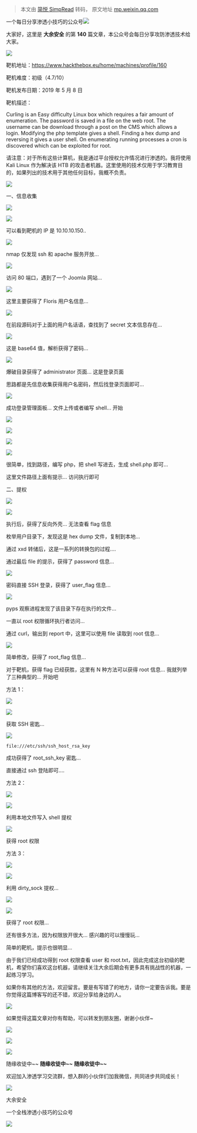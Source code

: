 > 本文由 [简悦 SimpRead](http://ksria.com/simpread/) 转码， 原文地址 [mp.weixin.qq.com](https://mp.weixin.qq.com/s/17E0E6XUfg5lrRh5jN9TRg)

一个每日分享渗透小技巧的公众号![](https://mmbiz.qpic.cn/mmbiz_png/O7dWXt4o5KPTQKiaXksbZia7PmHLPX2vnCWsznInTj3b9TFYtTDIYG6lDGJZYYSv72NsVWF24Kjlo4MT29tEOQSg/640?wx_fmt=png)

  

  

大家好，这里是 **大余安全** 的第 **140** 篇文章，本公众号会每日分享攻防渗透技术给大家。

![](https://mmbiz.qpic.cn/mmbiz_png/sGWlDp8sFCl67vCmcZr3JtQP0jB8suQiaKaKCVYPOezloiaicS8xMkAriaAQd3dTOPXicBTVStlX66kEffEWJOiczUTA/640?wx_fmt=png)

靶机地址：https://www.hackthebox.eu/home/machines/profile/160

靶机难度：初级（4.7/10）

靶机发布日期：2019 年 5 月 8 日

靶机描述：

Curling is an Easy difficulty Linux box which requires a fair amount of enumeration. The password is saved in a file on the web root. The username can be download through a post on the CMS which allows a login. Modifying the php template gives a shell. Finding a hex dump and reversing it gives a user shell. On enumerating running processes a cron is discovered which can be exploited for root.

请注意：对于所有这些计算机，我是通过平台授权允许情况进行渗透的。我将使用 Kali Linux 作为解决该 HTB 的攻击者机器。这里使用的技术仅用于学习教育目的，如果列出的技术用于其他任何目标，我概不负责。

![](https://mmbiz.qpic.cn/mmbiz_png/o62ddIpxjBd0kv6p3zb6uf1GiaCo9PiaF12hWQQSurxFPuVIDtsNTgUpjjvmib7GxKXNePVMAwJfzuib52MWoORPYg/640?wx_fmt=png)

一、信息收集

![](https://mmbiz.qpic.cn/mmbiz_png/Clq0o4fE5u6X5A1maTmqcvtEibdrsDO41kZPibRCHsX3Koj69GFK2qOyPwdcrgcDkHklrdJzBCiaQPuMVe11oSYHA/640?wx_fmt=png)

![](https://mmbiz.qpic.cn/mmbiz_png/O7dWXt4o5KPd3GKAeh6RVmoVE1N3icpR3x2qgS5M5iaZ201I9uUBV7u8llTiaJldvBMxccdRYicOcHsxMDic3LbdtoQ/640?wx_fmt=png)

可以看到靶机的 IP 是 10.10.10.150..

![](https://mmbiz.qpic.cn/mmbiz_png/O7dWXt4o5KPd3GKAeh6RVmoVE1N3icpR3Fkvoj8atZqzduz47aRB1bDs1wdMsjQpwHOJAmY5EnPheOou9nvqlCg/640?wx_fmt=png)

nmap 仅发现 ssh 和 apache 服务开放...

![](https://mmbiz.qpic.cn/mmbiz_png/O7dWXt4o5KPd3GKAeh6RVmoVE1N3icpR3kePIGDKHqkE8LBXy4aa3zKlyolCg7JsHzdPpOboXruT2ujZWmBlkUw/640?wx_fmt=png)

访问 80 端口，遇到了一个 Joomla 网站...

![](https://mmbiz.qpic.cn/mmbiz_png/O7dWXt4o5KPd3GKAeh6RVmoVE1N3icpR31Yw4weaWIjnoqq4IBaaZ5I5Eq9ADS3WRvyIyewUwk7k4UzAU5fh3icA/640?wx_fmt=png)

这里主要获得了 Floris 用户名信息...

![](https://mmbiz.qpic.cn/mmbiz_png/O7dWXt4o5KPd3GKAeh6RVmoVE1N3icpR3SIIExWIzx97dxnJHCWGycPu5eibOliaugv6UWTPK0fu95T8Hb9cE0ylA/640?wx_fmt=png)

在前段源码对于上面的用户名话语，查找到了 secret 文本信息存在...

![](https://mmbiz.qpic.cn/mmbiz_png/O7dWXt4o5KPd3GKAeh6RVmoVE1N3icpR30icpv2PfHibs5Sug9MFs40L2tY53eeUAKebWPicjaTsHXGianKNzCJhibBw/640?wx_fmt=png)

这是 base64 值，解析获得了密码...

![](https://mmbiz.qpic.cn/mmbiz_png/O7dWXt4o5KPd3GKAeh6RVmoVE1N3icpR3pvUOsEBiaDmMAOnZXJrpIKOonaolWB13DHShqsp7p7FdyicicdZE0cLQQ/640?wx_fmt=png)

爆破目录获得了 administrator 页面... 这是登录页面

思路都是先信息收集获得用户名密码，然后找登录页面即可...

![](https://mmbiz.qpic.cn/mmbiz_png/O7dWXt4o5KPd3GKAeh6RVmoVE1N3icpR3wp5bS1HO4j8SyF1uib9YYnIku4VUDAwr85AesgEMkkOWAuyMKM6fogQ/640?wx_fmt=png)

成功登录管理面板... 文件上传或者编写 shell... 开始

![](https://mmbiz.qpic.cn/mmbiz_png/O7dWXt4o5KPd3GKAeh6RVmoVE1N3icpR358C651egLaGGRp8WuFCwicHXgSCQOLvd59RXtNpyI2t7T89IagmicY7A/640?wx_fmt=png)

![](https://mmbiz.qpic.cn/mmbiz_png/O7dWXt4o5KPd3GKAeh6RVmoVE1N3icpR3jhlarbu2zicAeicBXNZRxRGmhZDmiaVNUCibf0TSic9yY7AdvaOT3uYiaskg/640?wx_fmt=png)

![](https://mmbiz.qpic.cn/mmbiz_png/O7dWXt4o5KPd3GKAeh6RVmoVE1N3icpR3ta60TXR8zKM66YGPcUVO11NlOD9JoxFA2WicwDFojEPiaFeUCZicXRQCQ/640?wx_fmt=png)

![](https://mmbiz.qpic.cn/mmbiz_png/O7dWXt4o5KPd3GKAeh6RVmoVE1N3icpR3vBjzL0r1aVqVjjppT3K0BK02e5y1gufwXUOhkbR7gHxYP3zCiaJFjCw/640?wx_fmt=png)

很简单，找到路径，编写 php，把 shell 写进去，生成 shell.php 即可...

这里文件路径上面有提示... 访问执行即可

二、提权

![](https://mmbiz.qpic.cn/mmbiz_png/Clq0o4fE5u6X5A1maTmqcvtEibdrsDO41kZPibRCHsX3Koj69GFK2qOyPwdcrgcDkHklrdJzBCiaQPuMVe11oSYHA/640?wx_fmt=png)

![](https://mmbiz.qpic.cn/mmbiz_png/O7dWXt4o5KPd3GKAeh6RVmoVE1N3icpR3otyibpJDkoGytibzcuHCr2jef8PiaVf64C75nXwWUeqTGVGo33EGDLsicw/640?wx_fmt=png)

执行后，获得了反向外壳... 无法查看 flag 信息

枚举用户目录下，发现这是 hex dump 文件，复制到本地...

通过 xxd 转储后，这是一系列的转换包的过程....

通过最后 file 的提示，获得了 password 信息...

![](https://mmbiz.qpic.cn/mmbiz_png/O7dWXt4o5KPd3GKAeh6RVmoVE1N3icpR3oXScY6pYF6Gs9zwkYmgxdia6wlVbRlAnHL2ZG1RqdfMoticPYon12wlQ/640?wx_fmt=png)

密码直接 SSH 登录，获得了 user_flag 信息...

![](https://mmbiz.qpic.cn/mmbiz_png/O7dWXt4o5KPd3GKAeh6RVmoVE1N3icpR3vghhCY7dz3BcwpuGqwQp6a8cQUpUbE7CKQI4tSgbkV9UDnGZjXl8lg/640?wx_fmt=png)

pyps 观察进程发现了该目录下存在执行的文件...

一直以 root 权限循环执行者访问...

通过 curl，输出到 report 中，这里可以使用 file 读取到 root 信息...

![](https://mmbiz.qpic.cn/mmbiz_png/O7dWXt4o5KPd3GKAeh6RVmoVE1N3icpR3um9MR433rXFJU1V8BaMd7pib4fb08AUwfrxa47nILicXJYg8Rbgo8AMw/640?wx_fmt=png)

简单修改，获得了 root_flag 信息...

对于靶机，获得 flag 已经获胜，这里有 N 种方法可以获得 root 信息... 我就列举了三种典型的... 开始吧

方法 1：

![](https://mmbiz.qpic.cn/mmbiz_png/xm4F2hYetPjEQESs45UQXRGBy3wswtHDWMZz77ibhszjBEbNjYqjTeF5Oiabq6YwXD7bWyT7xPAPcTPnasSXbSkA/640?wx_fmt=png)

![](https://mmbiz.qpic.cn/mmbiz_png/ZkKbicS7g7ZHYZnHJIaEIGnCFUcfEpoZzbNbicBMkmZsoicIR4wRS4gabRwDEkG2qXlDxM2mJPI62cpq1pM3Alm5w/640?wx_fmt=png)

获取 SSH 密匙...

![](https://mmbiz.qpic.cn/mmbiz_png/O7dWXt4o5KPd3GKAeh6RVmoVE1N3icpR3eMDmmkAKH7LRTxzYemprgXW1y6CaPDHfev7icSRkWZB8EgraJ0Gnxmg/640?wx_fmt=png)

```
file:///etc/ssh/ssh_host_rsa_key
```

成功获得了 root_ssh_key 密匙...

直接通过 ssh 登陆即可....

方法 2：

![](https://mmbiz.qpic.cn/mmbiz_png/xm4F2hYetPjEQESs45UQXRGBy3wswtHDWMZz77ibhszjBEbNjYqjTeF5Oiabq6YwXD7bWyT7xPAPcTPnasSXbSkA/640?wx_fmt=png)

![](https://mmbiz.qpic.cn/mmbiz_png/ZkKbicS7g7ZHYZnHJIaEIGnCFUcfEpoZzbNbicBMkmZsoicIR4wRS4gabRwDEkG2qXlDxM2mJPI62cpq1pM3Alm5w/640?wx_fmt=png)

利用本地文件写入 shell 提权

![](https://mmbiz.qpic.cn/mmbiz_png/O7dWXt4o5KPd3GKAeh6RVmoVE1N3icpR3xGEIv4cGMibSia3V0ue0LcUOx4biclz5ceOCHv8xcXZHUKbBmIAnLuJow/640?wx_fmt=png)

获得 root 权限

方法 3：

![](https://mmbiz.qpic.cn/mmbiz_png/xm4F2hYetPjEQESs45UQXRGBy3wswtHDWMZz77ibhszjBEbNjYqjTeF5Oiabq6YwXD7bWyT7xPAPcTPnasSXbSkA/640?wx_fmt=png)

![](https://mmbiz.qpic.cn/mmbiz_png/ZkKbicS7g7ZHYZnHJIaEIGnCFUcfEpoZzbNbicBMkmZsoicIR4wRS4gabRwDEkG2qXlDxM2mJPI62cpq1pM3Alm5w/640?wx_fmt=png)

利用 dirty_sock 提权...

![](https://mmbiz.qpic.cn/mmbiz_png/O7dWXt4o5KPd3GKAeh6RVmoVE1N3icpR36rn9EQ6KaXYZLKQlSZRQ0j5vhUnx57TNh3XMFjyPOL4NJoNSLibMNoA/640?wx_fmt=png)

![](https://mmbiz.qpic.cn/mmbiz_png/O7dWXt4o5KPd3GKAeh6RVmoVE1N3icpR3pib5aReRO27eXznRxkVjU6m0UTiaYeNy7icicXkpSgzwsyUjRiaZAiauotsA/640?wx_fmt=png)

获得了 root 权限...

还有很多方法，因为权限放开很大... 感兴趣的可以慢慢玩...

简单的靶机，提示也很明显...

由于我们已经成功得到 root 权限查看 user 和 root.txt，因此完成这台初级的靶机，希望你们喜欢这台机器，请继续关注大余后期会有更多具有挑战性的机器，一起练习学习。

如果你有其他的方法，欢迎留言。要是有写错了的地方，请你一定要告诉我。要是你觉得这篇博客写的还不错，欢迎分享给身边的人。

![](https://mmbiz.qpic.cn/mmbiz_png/6PfJksVUnzcgOBQc60Bzm4BkWoDmLEguXiaeZeRwqiaibC5Vh1e1PP2c7MFDMqBQoArswhqFddojGxtRdLrofFUlQ/640?wx_fmt=png)

如果觉得这篇文章对你有帮助，可以转发到朋友圈，谢谢小伙伴~

![](https://mmbiz.qpic.cn/mmbiz_png/c5xrRn4430AnqkfAJc38Vpnc5XiaADLTjiciciaibYU4EHw3Nuh7YMtuB0hz3sb8Em9iatt5skAsibuuysPLdLY5LtWOw/640?wx_fmt=png)

![](https://mmbiz.qpic.cn/mmbiz_png/p3lIbvldZiabdI5iaCb3icRhtygUuo2sp6Hcdq0ANlpy5W3gL628uq032jsoVnGnl6HdGrgDXjfazFtkp6IInibDdQ/640?wx_fmt=png)

![](https://mmbiz.qpic.cn/mmbiz_png/O7dWXt4o5KPqjaFWwyrrhiciahSpOibxqKvSIFX0iaPcG00CjYIwQDwIDeIicmFMlOVNyhWYVSE8pJK566UK3YOUNWQ/640?wx_fmt=png)

随缘收徒中~~ **随缘收徒中~~** **随缘收徒中~~**

欢迎加入渗透学习交流群，想入群的小伙伴们加我微信，共同进步共同成长！

![](https://mmbiz.qpic.cn/mmbiz_png/ndicuTO22p6ibN1yF91ZicoggaJJZX3vQ77Vhx81O5GRyfuQoBRjpaUyLOErsSo8PwNYlT1XzZ6fbwQuXBRKf4j3Q/640?wx_fmt=png)  

大余安全

一个全栈渗透小技巧的公众号

![](https://mmbiz.qpic.cn/mmbiz_png/O7dWXt4o5KPTQKiaXksbZia7PmHLPX2vnCSsnsc7MHh257oYRic1MOT8qibABNUEnTq9DUL7QBwnS52EheJf4m8iaTQ/640?wx_fmt=png)